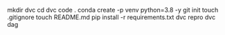mkdir dvc
cd dvc
code .
conda create -p venv python=3.8 -y
git init
touch .gitignore
touch README.md
pip install -r requirements.txt
dvc repro
dvc dag